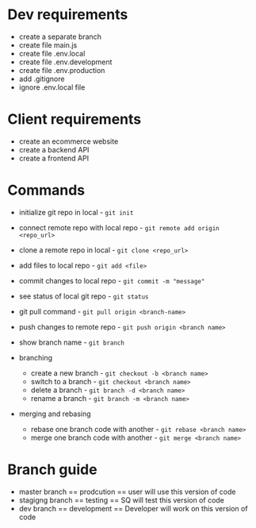 # Dev requirements
  - create a separate branch
  - create file main.js
  - create file .env.local
  - create file .env.development
  - create file .env.production
  - add .gitignore
  - ignore .env.local file

# Client requirements
  - create an ecommerce website
  - create a backend API
  - create a frontend API

# Commands
  - initialize git repo in local - `git init`
  - connect remote repo with local repo - `git remote add origin <repo_url>`
  - clone a remote repo in local - `git clone <repo_url>`
  - add files to local repo - `git add <file>`
  - commit changes to local repo - `git commit -m "message"`
  - see status of local git repo - `git status`
  - git pull command - `git pull origin <branch-name>`
  - push changes to remote repo - `git push origin <branch name>`
  - show branch name - `git branch`
  
  - branching
    - create a new branch - `git checkout -b <branch name>`
    - switch to a branch - `git checkout <branch name>`
    - delete a branch - `git branch -d <branch name>`
    - rename a branch - `git branch -m <branch name>`

  - merging and rebasing
    - rebase one branch code with another - `git rebase <branch name>`
    - merge one branch code with another - `git merge <branch name>`

# Branch guide
  - master branch == prodcution == user will use this version of code
  - stagigng branch == testing == SQ will test this version of code
  - dev branch == development == Developer will work on this version of code